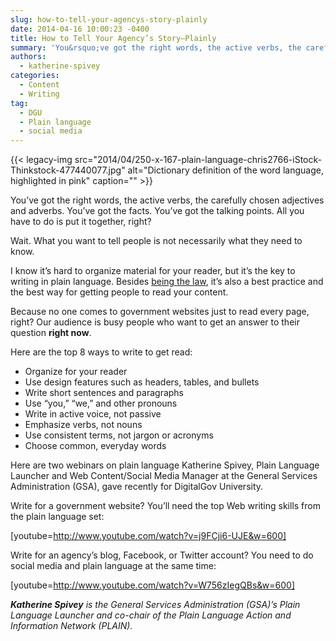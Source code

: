```yaml
---
slug: how-to-tell-your-agencys-story-plainly
date: 2014-04-16 10:00:23 -0400
title: How to Tell Your Agency’s Story—Plainly
summary: 'You&rsquo;ve got the right words, the active verbs, the carefully chosen adjectives and adverbs. You&rsquo;ve got the facts. You&rsquo;ve got the talking points. All you have to do is put it together, right? Wait. What you want to tell people is not necessarily what they need to know. I know it&rsquo;s hard to organize material'
authors:
  - katherine-spivey
categories:
  - Content
  - Writing
tag:
  - DGU
  - Plain language
  - social media
---
```


{{< legacy-img src="2014/04/250-x-167-plain-language-chris2766-iStock-Thinkstock-477440077.jpg" alt="Dictionary definition of the word language, highlighted in pink" caption="" >}} 

You’ve got the right words, the active verbs, the carefully chosen adjectives and adverbs. You’ve got the facts. You’ve got the talking points. All you have to do is put it together, right?

Wait. What you want to tell people is not necessarily what they need to know.

I know it’s hard to organize material for your reader, but it’s the key to writing in plain language. Besides [being the law](http://www.gpo.gov/fdsys/pkg/PLAW-111publ274/pdf/PLAW-111publ274.pdf), it’s also a best practice and the best way for getting people to read your content.

Because no one comes to government websites just to read every page, right? Our audience is busy people who want to get an answer to their question **right now**.

Here are the top 8 ways to write to get read:

  * Organize for your reader
  * Use design features such as headers, tables, and bullets
  * Write short sentences and paragraphs
  * Use “you,” “we,” and other pronouns
  * Write in active voice, not passive
  * Emphasize verbs, not nouns
  * Use consistent terms, not jargon or acronyms
  * Choose common, everyday words

Here are two webinars on plain language Katherine Spivey, Plain Language Launcher and Web Content/Social Media Manager at the General Services Administration (GSA), gave recently for DigitalGov University.

Write for a government website? You’ll need the top Web writing skills from the plain language set:

[youtube=http://www.youtube.com/watch?v=j9FCji6-UJE&w=600]

 

Write for an agency’s blog, Facebook, or Twitter account? You need to do social media and plain language at the same time:

[youtube=http://www.youtube.com/watch?v=W756zIegQBs&w=600]

 

_**Katherine Spivey** is the General Services Administration (GSA)&#8217;s Plain Language Launcher and co-chair of the Plain Language Action and Information Network (PLAIN)._